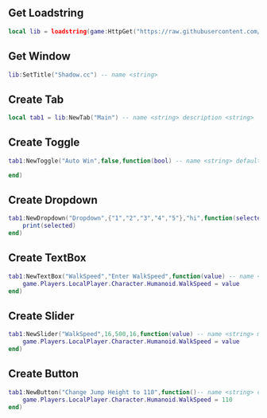 ## Get Loadstring
```lua
local lib = loadstring(game:HttpGet("https://raw.githubusercontent.com/rainhitgrassed/Slixx-ui-library/refs/heads/main/source"))();
```
## Get Window
```lua
lib:SetTitle("Shadow.cc") -- name <string>
```
## Create Tab
```lua
local tab1 = lib:NewTab("Main") -- name <string> description <string>
```

## Create Toggle
```lua
tab1:NewToggle("Auto Win",false,function(bool) -- name <string> default <bool> callback <function>

end)
```

## Create Dropdown
```lua
tab1:NewDropdown("Dropdown",{"1","2","3","4","5"},"hi",function(selected) -- name <string> list <table> default <string> callback <function>
	print(selected)
end)
```

## Create TextBox
```lua
tab1:NewTextBox("WalkSpeed","Enter WalkSpeed",function(value) -- name <string> placeholdertext <string> callback <function>
    game.Players.LocalPlayer.Character.Humanoid.WalkSpeed = value
end)
```

## Create Slider
```lua
tab1:NewSlider("WalkSpeed",16,500,16,function(value) -- name <string> minimum <number> maximium <number> default <number> callback <function>
    game.Players.LocalPlayer.Character.Humanoid.WalkSpeed = value
end)
```

## Create Button
```lua
tab1:NewButton("Change Jump Height to 110",function()-- name <string> callback <function>
    game.Players.LocalPlayer.Character.Humanoid.WalkSpeed = 110
end)
```
